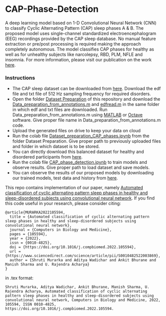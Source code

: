 # CAP-Phase-Detection

A deep learning model based on 1-D Convolutional Neural Network (CNN) to classify Cyclic Alternating Pattern (CAP) sleep phases A & B.
The proposed model uses single-channel standardized electroencephalogram (EEG) recordings provided by the CAP sleep database.
No manual feature extraction or pre/post processing is required making the approach completely autonomous. 
The model classifies CAP phases for healthy as well as for unhealthy subjects like narcolepsy, RBD, PLM, NFLE and insomnia.
For more information, please visit our publication on the work [here](https://doi.org/10.1016/j.compbiomed.2022.105594).


### Instructions

* The CAP sleep dataset can be downloaded from [here](https://physionet.org/content/capslpdb/1.0.0/). Download the edf file and txt file of 512 Hz sampling frequency for required disorders.
* Open the folder [Dataset Preparation](https://github.com/Shrutii07/CAP-Phase-Detection/tree/main/Dataset%20Preparation) of this repository and download the [Data_preparation_from_annotations.m](https://github.com/Shrutii07/CAP-Phase-Detection/blob/main/Dataset%20Preparation/Data_preparation_from_annotations.m) and [edfread.m](https://github.com/Shrutii07/CAP-Phase-Detection/blob/main/Dataset%20Preparation/edfread.m) in the same folder in which edf and txt files are downloaded. Run Data_preparation_from_annotations.m using [MATLAB](https://in.mathworks.com/products/matlab.html) or [Octave](https://www.gnu.org/software/octave/download) software. Give proper file name in Data_preparation_from_annotations.m code. 
* Upload the generated files on drive to keep your data on cloud
* Run the colab file [Dataset_preparation_CAP_phases.ipynb](https://github.com/Shrutii07/CAP-Phase-Detection/blob/main/Dataset%20Preparation/Dataset_preparation_CAP_phases.ipynb) from the folder Dataset Preparation. Give proper path to previously uploaded files and folder in which dataset is to be stored.
* You can directly download this balanced dataset for healthy and disordered participants from [here](https://drive.google.com/drive/folders/1-DdLogc2Z7ck7KUrD6pmLUJdJ0QiPrqq?usp=sharing).
* Run the colab file [CAP_phase_detection.ipynb](https://github.com/Shrutii07/CAP-Phase-Detection/blob/main/CAP_phase_detection.ipynb) to train models and observe results. Give proper path to load dataset and save models.
* You can observe the results of our proposed models by downloading our trained models, test data and history from [here](https://drive.google.com/drive/folders/1yx1fst6jubcbUUhA-ll8l-zY3bDMMVrO?usp=sharing).

This repo contains implementation of our paper, namely [Automated classification of cyclic alternating pattern sleep phases in healthy and sleep-disordered subjects using convolutional neural network](https://doi.org/10.1016/j.compbiomed.2022.105594). If you find this code useful in your research, please consider citing:

    @article{MURARKA2022105594,
      title = {Automated classification of cyclic alternating pattern sleep phases in healthy and sleep-disordered subjects using convolutional neural network},
      journal = {Computers in Biology and Medicine},
      pages = {105594},
      year = {2022},
      issn = {0010-4825},
      doi = {https://doi.org/10.1016/j.compbiomed.2022.105594},
      url = {https://www.sciencedirect.com/science/article/pii/S0010482522003869},
      author = {Shruti Murarka and Aditya Wadichar and Ankit Bhurane and Manish Sharma and U. Rajendra Acharya}
    }
    
in .tex format: 

    Shruti Murarka, Aditya Wadichar, Ankit Bhurane, Manish Sharma, U. Rajendra Acharya, Automated classification of cyclic alternating pattern sleep phases in healthy and sleep-disordered subjects using convolutional neural network, Computers in Biology and Medicine, 2022, 105594, ISSN 0010-4825, https://doi.org/10.1016/j.compbiomed.2022.105594.

